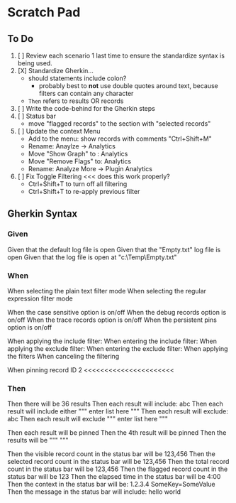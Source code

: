 # Scratch Pad

## To Do

1. [ ] Review each scenario 1 last time to ensure the standardize syntax is being used.
1. [X] Standardize Gherkin... 
	 - should statements include colon?
		  - probably best to **not** use double quotes around text, because filters can contain any character
	- `Then` refers to results OR records
2. [ ] Write the code-behind for the Gherkin steps
3. [ ] Status bar
	- move "flagged records" to the section with "selected records"
4. [ ] Update the context Menu
	- Add to the menu: show records with comments "Ctrl+Shift+M"
	- Rename: Anaylze -> Analytics
	- Move "Show Graph" to : Analytics 
	- Move "Remove Flags" to: Analytics 
	- Rename: Analyze More -> Plugin Analytics
5. [ ] Fix Toggle Filtering <<< does this work properly?
	- Ctrl+Shift+T to turn off all filtering
	- Ctrl+Shift+T to re-apply previous filter

## Gherkin Syntax

### Given

Given that the default log file is open
Given that the "Empty.txt" log file is open
Given that the log file is open at "c:\Temp\Empty.txt"

### When

When selecting the plain text filter mode
When selecting the regular expression filter mode

When the case sensitive option is on/off
When the debug records option is on/off
When the trace records option is on/off
When the persistent pins option is on/off

When applying the include filter: 
When entering the include filter: 
When applying the exclude filter: 
When entering the exclude filter: 
When applying the filters
When canceling the filtering

When pinning record ID 2 <<<<<<<<<<<<<<<<<<<<<<

### Then

Then there will be 36 results
Then each result will include: abc
Then each result will include either
"""
enter
list
here
"""
Then each result will exclude: abc
Then each result will exclude
"""
enter
list
here
"""

Then each result will be pinned
Then the 4th result will be pinned
Then the results will be
"""
"""


Then the visible record count in the status bar will be 123,456
Then the selected record count in the status bar will be 123,456
Then the total record count in the status bar will be 123,456
Then the flagged record count in the status bar will be 123
Then the elapsed time in the status bar will be 4:00
Then the context in the status bar will be: 1.2.3.4 SomeKey=SomeValue
Then the message in the status bar will include: hello world

